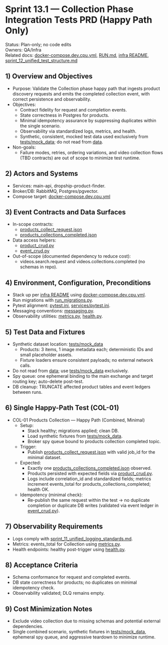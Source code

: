 # Sprint 13.1 — Collection Phase Integration Tests PRD (Happy Path Only)

Status: Plan-only; no code edits  
Owners: QA/Infra  
Related docs: [docker-compose.dev.cpu.yml](../../infra/pvm/docker-compose.dev.cpu.yml), [RUN.md](../../RUN.md), [infra README](../../infra/pvm/README.md), [sprint_12_unified_test_structure.md](./sprint_12_unified_test_structure.md)

## 1) Overview and Objectives
- Purpose: Validate the Collection phase happy path that ingests product discovery requests and emits the completed collection event, with correct persistence and observability.
- Objectives:
  - Contract fidelity for request and completion events.
  - State correctness in Postgres for products.
  - Minimal idempotency assurance by suppressing duplicates within the single scenario.
  - Observability via standardized logs, metrics, and health.
  - Synthetic, consistent, mocked test data used exclusively from [tests/mock_data](../../tests/mock_data); do not read from [data](../../data/).
- Non-goals:
  - Failure modes, retries, ordering variations, and video collection flows (TBD contracts) are out of scope to minimize test runtime.

## 2) Actors and Systems
- Services: main-api, dropship-product-finder.
- Broker/DB: RabbitMQ, Postgres/pgvector.
- Compose target: [docker-compose.dev.cpu.yml](../../infra/pvm/docker-compose.dev.cpu.yml)

## 3) Event Contracts and Data Surfaces
- In-scope contracts:
  - [products_collect_request.json](../../libs/contracts/contracts/schemas/products_collect_request.json)
  - [products_collections_completed.json](../../libs/contracts/contracts/schemas/products_collections_completed.json)
- Data access helpers:
  - [product_crud.py](../../libs/common-py/common_py/crud/product_crud.py)
  - [event_crud.py](../../libs/common-py/common_py/crud/event_crud.py)
- Out-of-scope (documented dependency to reduce cost):
  - videos.search.request and videos.collections.completed (no schemas in repo).

## 4) Environment, Configuration, Preconditions
- Stack up per [infra README](../../infra/pvm/README.md) using [docker-compose.dev.cpu.yml](../../infra/pvm/docker-compose.dev.cpu.yml).
- Run migrations with [run_migrations.py](../../scripts/run_migrations.py).
- Pytest alignment: [pytest.ini](../../pytest.ini), [services/pytest.ini](../../services/pytest.ini).
- Messaging conventions: [messaging.py](../../libs/common-py/common_py/messaging.py).
- Observability utilities: [metrics.py](../../libs/common-py/common_py/metrics.py), [health.py](../../libs/common-py/common_py/health.py).

## 5) Test Data and Fixtures
- Synthetic dataset location: [tests/mock_data](../../tests/mock_data)
  - Products: 3 items, 1 image metadata each; deterministic IDs and small placeholder assets.
  - Fixture loaders ensure consistent payloads; no external network calls.
- Do not read from [data](../../data/); use [tests/mock_data](../../tests/mock_data) exclusively.
- Spy queue: one ephemeral binding to the main exchange and target routing key; auto-delete post-test.
- DB cleanup: TRUNCATE affected product tables and event ledgers between runs.

## 6) Single Happy-Path Test (COL-01)
- COL-01 Products Collection — Happy Path (Combined, Minimal)
  - Setup:
    - Stack healthy; migrations applied; clean DB.
    - Load synthetic fixtures from [tests/mock_data](../../tests/mock_data).
    - Broker spy queue bound to products collection completed topic.
  - Trigger:
    - Publish [products_collect_request.json](../../libs/contracts/contracts/schemas/products_collect_request.json) with valid job_id for the minimal dataset.
  - Expected:
    - Exactly one [products_collections_completed.json](../../libs/contracts/contracts/schemas/products_collections_completed.json) observed.
    - Products persisted with expected fields via [product_crud.py](../../libs/common-py/common_py/crud/product_crud.py).
    - Logs include correlation_id and standardized fields; metrics increment events_total for products_collections_completed; health OK.
  - Idempotency (minimal check):
    - Re-publish the same request within the test → no duplicate completion or duplicate DB writes (validated via event ledger in [event_crud.py](../../libs/common-py/common_py/crud/event_crud.py)).

## 7) Observability Requirements
- Logs comply with [sprint_11_unified_logging_standards.md](./sprint_11_unified_logging_standards.md).
- Metrics: events_total for Collection using [metrics.py](../../libs/common-py/common_py/metrics.py).
- Health endpoints: healthy post-trigger using [health.py](../../libs/common-py/common_py/health.py).

## 8) Acceptance Criteria
- Schema conformance for request and completed events.
- DB state correctness for products; no duplicates on minimal idempotency check.
- Observability validated; DLQ remains empty.

## 9) Cost Minimization Notes
- Exclude video collection due to missing schemas and potential external dependencies.
- Single combined scenario, synthetic fixtures in [tests/mock_data](../../tests/mock_data), ephemeral spy queue, and aggressive teardown to minimize runtime.